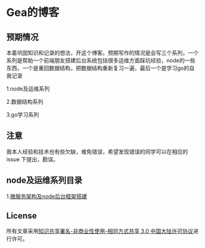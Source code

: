 # Gea的博客

## 预期情况

本着巩固知识和记录的想法，开这个博客。预期写作的情况是会写三个系列，一个系列是帮助一个前端朋友搭建后台系统包括很多运维方面踩坑经验，node的一些东西，一个是重回数据结构，把数据结构重新复习一遍，最后一个是学习go的自我记录

1.node及运维系列

2.数据结构系列

3.go学习系列

## 注意

我本人经验和技术也有些欠缺，难免错误，希望发现错误的同学可以在相应的 issue 下提出，勘误。

## node及运维系列目录

1.[微服务架构及node后台框架搭建](https://github.com/GeaGo/blog/issues/1)

## License

所有文章采用[知识共享署名-非商业性使用-相同方式共享 3.0 中国大陆许可协议](http://creativecommons.org/licenses/by-nc-sa/3.0/cn/)进行许可。
